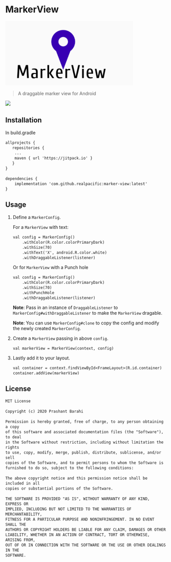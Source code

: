 # MarkerView

<img width=400 height=200 src="image.png"/>

> A draggable marker view for Android

[![](https://jitpack.io/v/realpacific/marker-view.svg)](https://jitpack.io/#realpacific/marker-view)


## Installation

In build.gradle

```
allprojects {
   repositories {
	...
	maven { url 'https://jitpack.io' }
   }
}

dependencies {
    implementation 'com.github.realpacific:marker-view:latest'
}
```

## Usage

<ol>

<li> 
Define a <code>MarkerConfig</code>.

For a `MarkerView` with text:

```
val config = MarkerConfig()
    .withColor(R.color.colorPrimaryDark)
    .withSize(70)
    .withText('X', android.R.color.white)
    .withDraggableListener(listener)
```

Or for `MarkerView` with a Punch hole

```
val config = MarkerConfig()
    .withColor(R.color.colorPrimaryDark)
    .withSize(70)
    .withPunchHole
    .withDraggableListener(listener)
```

</li>

<b>Note</b>: Pass in an instance of `DraggableListener` to `MarkerConfig#withDraggableListener` to make the `MarkerView` dragable.

<b>Note</b>: You can use `MarkerConfig#clone` to copy the config and modify the newly created `MarkerConfig`.

<li> Create a <code>MarkerView</code> passing in above <code>config</code>.

```
val markerView = MarkerView(context, config)
```

</li>

<li>Lastly add it to your layout.

```
val container = context.findViewById<FrameLayout>(R.id.container)
container.addView(markerView)
```

</li>

</ol>

## License

```
MIT License

Copyright (c) 2020 Prashant Barahi

Permission is hereby granted, free of charge, to any person obtaining a copy
of this software and associated documentation files (the "Software"), to deal
in the Software without restriction, including without limitation the rights
to use, copy, modify, merge, publish, distribute, sublicense, and/or sell
copies of the Software, and to permit persons to whom the Software is
furnished to do so, subject to the following conditions:

The above copyright notice and this permission notice shall be included in all
copies or substantial portions of the Software.

THE SOFTWARE IS PROVIDED "AS IS", WITHOUT WARRANTY OF ANY KIND, EXPRESS OR
IMPLIED, INCLUDING BUT NOT LIMITED TO THE WARRANTIES OF MERCHANTABILITY,
FITNESS FOR A PARTICULAR PURPOSE AND NONINFRINGEMENT. IN NO EVENT SHALL THE
AUTHORS OR COPYRIGHT HOLDERS BE LIABLE FOR ANY CLAIM, DAMAGES OR OTHER
LIABILITY, WHETHER IN AN ACTION OF CONTRACT, TORT OR OTHERWISE, ARISING FROM,
OUT OF OR IN CONNECTION WITH THE SOFTWARE OR THE USE OR OTHER DEALINGS IN THE
SOFTWARE.

```
